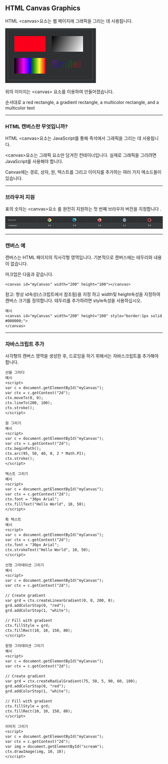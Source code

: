 ## HTML Canvas Graphics

HTML \<canvas>요소는 웹 페이지에 그래픽을 그리는 데 사용됩니다.

<img src='./img/html_canvas.png'>

위의 이미지는 \<canvas> 요소를 이용하여 만들어졌습니다.

순서대로 a red rectangle, a gradient rectangle, a multicolor rectangle, and a multicolor text 

***
### HTML 캔버스란 무엇입니까?
HTML \<canvas>요소는 JavaScript를 통해 즉석에서 그래픽을 그리는 데 사용됩니다.

\<canvas>요소는 그래픽 요소만 담겨진 컨테이너입니다. 실제로 그래픽을 그리려면 JavaScript를 사용해야 합니다.

Canvas에는 경로, 상자, 원, 텍스트를 그리고 이미지를 추가하는 여러 가지 메소드들이 있습니다.

***
### 브라우저 지원
표의 숫자는 \<canvas>요소 를 완전히 지원하는 첫 번째 브라우저 버전을 지정합니다 .

<img src='./img/html_canvas2.png'>

***
### 캔버스 예
캔버스는 HTML 페이지의 직사각형 영역입니다. 기본적으로 캔버스에는 테두리와 내용이 없습니다.

마크업은 다음과 같습니다.

    <canvas id="myCanvas" width="200" height="100"></canvas>

참고: 항상 id속성(스크립트에서 참조됨)을 지정 하고 width및 height속성을 지정하여 캔버스 크기를 정의합니다. 테두리를 추가하려면 style속성을 사용하십시오.

    예시
    <canvas id="myCanvas" width="200" height="100" style="border:1px solid #000000;">
    </canvas>

***
### 자바스크립트 추가
사각형의 캔버스 영역을 생성한 후, 드로잉을 하기 위해서는 자바스크립트를 추가해야 합니다.


    선을 그리다
    예시
    <script>
    var c = document.getElementById("myCanvas");
    var ctx = c.getContext("2d");
    ctx.moveTo(0, 0);
    ctx.lineTo(200, 100);
    ctx.stroke();
    </script>

    원 그리기
    예시
    <script>
    var c = document.getElementById("myCanvas");
    var ctx = c.getContext("2d");
    ctx.beginPath();
    ctx.arc(95, 50, 40, 0, 2 * Math.PI);
    ctx.stroke();
    </script>

    텍스트 그리기
    예시
    <script>
    var c = document.getElementById("myCanvas");
    var ctx = c.getContext("2d");
    ctx.font = "30px Arial";
    ctx.fillText("Hello World", 10, 50);
    </script>

    획 텍스트
    예시
    <script>
    var c = document.getElementById("myCanvas");
    var ctx = c.getContext("2d");
    ctx.font = "30px Arial";
    ctx.strokeText("Hello World", 10, 50);
    </script>

    선형 그라데이션 그리기
    예시
    <script>
    var c = document.getElementById("myCanvas");
    var ctx = c.getContext("2d");

    // Create gradient
    var grd = ctx.createLinearGradient(0, 0, 200, 0);
    grd.addColorStop(0, "red");
    grd.addColorStop(1, "white");

    // Fill with gradient
    ctx.fillStyle = grd;
    ctx.fillRect(10, 10, 150, 80);
    </script>

    원형 그라데이션 그리기
    예시
    <script>
    var c = document.getElementById("myCanvas");
    var ctx = c.getContext("2d");

    // Create gradient
    var grd = ctx.createRadialGradient(75, 50, 5, 90, 60, 100);
    grd.addColorStop(0, "red");
    grd.addColorStop(1, "white");

    // Fill with gradient
    ctx.fillStyle = grd;
    ctx.fillRect(10, 10, 150, 80);
    </script>

    이미지 그리기
    <script>
    var c = document.getElementById("myCanvas");
    var ctx = c.getContext("2d");
    var img = document.getElementById("scream");
    ctx.drawImage(img, 10, 10);
    </script>
